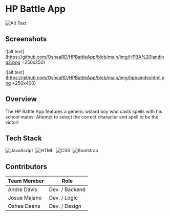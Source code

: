# HP Battle App
![Alt Text](https://media.giphy.com/media/BJmTtZL4hova8/giphy.gif)

## Screenshots

![alt text](https://github.com/OsheaRD/HPBattleApp/blob/main/img/HPBA%20landing2.png =250x250)


![alt text](https://github.com/OsheaRD/HPBattleApp/blob/main/img/hpbaindexhtml.png =250x400)
## Overview

The HP Battle App features a generic wizard boy who casts spells with his school mates.  Attempt to select the correct character and spell to be the victor!


 
 ## Tech Stack
 
![JavaScript](https://img.shields.io/badge/-JavaScript-333333?style=flat&logo=javascript)&nbsp;
![HTML](https://img.shields.io/badge/-HTML-333333?style=flat&logo=HTML5)&nbsp;
![CSS](https://img.shields.io/badge/-CSS-333333?style=flat&logo=CSS3&logoColor=1572B6)&nbsp;
![Bootstrap](https://img.shields.io/badge/-Bootstrap-333333?style=flat&logo=bootstrap&logoColor=563D7C)


## Contributors

Team Member  | Role
------------ | -------------
Andre Davis  | Dev. / Backend
Josue Majano | Dev. / Logic
Oshea Deans  | Dev. / Design
